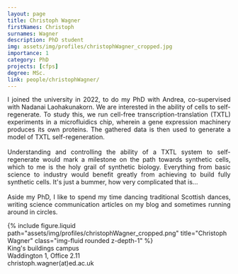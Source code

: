 ```yaml
---
layout: page
title: Christoph Wagner
firstNames: Christoph
surnames: Wagner
description: PhD student
img: assets/img/profiles/christophWagner_cropped.jpg
importance: 1
category: PhD
projects: [cfps]
degree: MSc.
link: people/christophWagner/
---
```


<div class="row">
  <div class="col-sm mt-3 mt-md-0">
    <p style="text-align: justify">
      I joined the university in 2022, to do my PhD with Andrea, co-supervised with Nadanai Laohakunakorn. We are 
interested in the ability of cells to self-regenerate. To study this, we run cell-free transcription-translation (TXTL) 
experiments in a microfluidics chip, wherein a gene expression machinery produces its own proteins. The gathered data 
is then used to generate a model of TXTL self-regeneration. <br> <br>
      Understanding and controlling the ability of a TXTL system to self-regenerate would mark a milestone on the 
path towards synthetic cells, which to me is the holy grail of synthetic biology. Everything from basic science to 
industry would benefit greatly from achieving to build fully synthetic cells. It's just a bummer, how very complicated 
that is... <br> <br>
      Aside my PhD, I like to spend my time dancing traditional Scottish dances, writing science communication 
articles on my blog and sometimes running around in circles.
    </p>
  </div>
  <div class="col-sm mt-3 mt-md-0">
    <div class="row">
      {% 
        include figure.liquid 
        path="assets/img/profiles/christophWagner_cropped.png" 
        title="Christoph Wagner" 
        class="img-fluid rounded z-depth-1" 
      %}
    </div>
    <div class="row text-end">
      King's buildings campus <br>
      Waddington 1, Office 2.11 <br>
      christoph.wagner(at)ed.ac.uk
    </div>
  </div>
</div>
